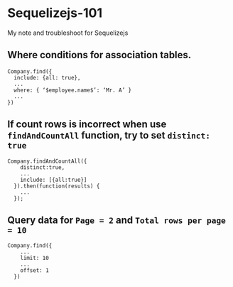 # Sequelizejs-101
My note and troubleshoot for Sequelizejs

## Where conditions for association tables.
```
Company.find({
  include: {all: true},
  ...
  where: { ‘$employee.name$’: ‘Mr. A’ }
  ...
})
```

## If count rows is incorrect when use `findAndCountAll` function,  try to set `distinct: true`
```
Company.findAndCountAll({
    distinct:true,
    ...
    include: [{all:true}]
  }).then(function(results) {
    ...
  });
```

## Query data for `Page = 2` and `Total rows per page = 10`
```
Company.find({
    ...
    limit: 10
    ...
    offset: 1
  })
```

